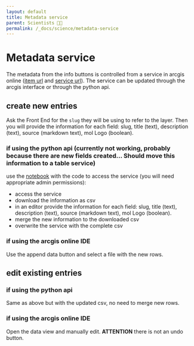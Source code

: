 ```yaml
---
layout: default
title: Metadata service
parent: Scientists 🧑‍🔬
permalink: /_docs/science/metadata-service
---
```


# Metadata service 

The metadata from the info buttons is controlled from a service in arcgis online ([item url](https://eowilson.maps.arcgis.com/home/item.html?id=d899a4364fe5431b8c5bef826ad4430d#data) and [service url](https://services9.arcgis.com/IkktFdUAcY3WrH25/arcgis/rest/services/Metadata2/FeatureServer)). The service can be updated through the arcgis interface or through the python api. 
## create new entries
Ask the Front End for the `slug` they will be using to refer to the layer. Then you will provide the information for each field: slug, title (text), description (text), source (markdown text), mol Logo (boolean).
### if using the python api (currently not working, probably because there are new fields created... Should move this information to a table service)
use the [notebook](https://github.com/Vizzuality/he-scratchfolder/blob/master/Metadata_publishing.ipynb) with the code to access the service (you will need appropriate admin permissions):
- access the service
- download the information as csv
- in an editor provide the information for each field: slug, title (text), description (text), source (markdown text), mol Logo (boolean).
- merge the new information to the downloaded csv
- overwrite the service with the complete csv
### if using the arcgis online IDE
Use the append data button and select a file with the new rows. 
## edit existing entries
### if using the python api
Same as above but with the updated csv, no need to merge new rows. 
### if using the arcgis online IDE
Open the data view and manually edit. **ATTENTION** there is not an undo button.
